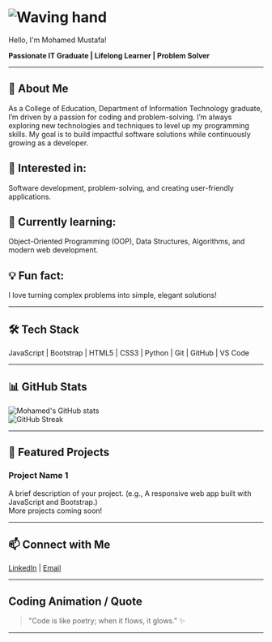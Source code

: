 # ![Waving hand](https://media.giphy.com/media/hvRJCLFzcasrR4ia7z/giphy.gif)
 Hello, I'm Mohamed Mustafa!

**Passionate IT Graduate | Lifelong Learner | Problem Solver**

---

## 🚀 About Me
As a College of Education, Department of Information Technology graduate, I’m driven by a passion for coding and problem-solving. I’m always exploring new technologies and techniques to level up my programming skills. My goal is to build impactful software solutions while continuously growing as a developer.

## 👀 Interested in:
Software development, problem-solving, and creating user-friendly applications.

## 🌱 Currently learning:
Object-Oriented Programming (OOP), Data Structures, Algorithms, and modern web development.

## 💡 Fun fact:
I love turning complex problems into simple, elegant solutions!

---

## 🛠 Tech Stack
JavaScript | Bootstrap | HTML5 | CSS3 | Python | Git | GitHub | VS Code

---

## 📊 GitHub Stats

![Mohamed's GitHub stats](https://github-readme-stats.vercel.app/api?username=mohamed8112001&show_icons=true&theme=radical)  
![GitHub Streak](https://github-readme-streak-stats.herokuapp.com/?user=mohamed8112001&theme=radical)

---

## 🌟 Featured Projects

### Project Name 1  
A brief description of your project. (e.g., A responsive web app built with JavaScript and Bootstrap.)  
More projects coming soon!

---

## 📫 Connect with Me

[LinkedIn](https://linkedin.com/in/mohamed8112001) | [Email](mailto:your.email@example.com)

---

## Coding Animation / Quote

> "Code is like poetry; when it flows, it glows." ✨

---


